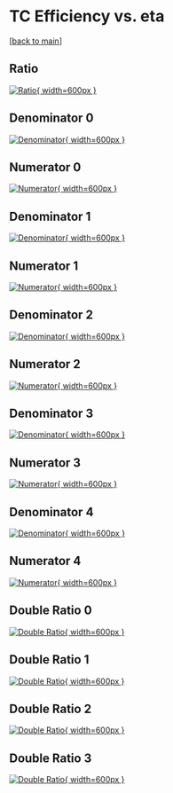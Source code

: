 # TC Efficiency vs. eta

[[back to main](./)]



## Ratio

[![Ratio](../mtv/var/TC_vtr_0_1_eff_eta.png){ width=600px }](../mtv/var/TC_vtr_0_1_eff_eta.pdf)

## Denominator 0

[![Denominator](../mtv/den/TC_vtr_0_1_eff_eta_den0.png){ width=600px }](../mtv/den/TC_vtr_0_1_eff_eta_den0.pdf)

## Numerator 0

[![Numerator](../mtv/num/TC_vtr_0_1_eff_eta_num0.png){ width=600px }](../mtv/num/TC_vtr_0_1_eff_eta_num0.pdf)

## Denominator 1

[![Denominator](../mtv/den/TC_vtr_0_1_eff_eta_den1.png){ width=600px }](../mtv/den/TC_vtr_0_1_eff_eta_den1.pdf)

## Numerator 1

[![Numerator](../mtv/num/TC_vtr_0_1_eff_eta_num1.png){ width=600px }](../mtv/num/TC_vtr_0_1_eff_eta_num1.pdf)

## Denominator 2

[![Denominator](../mtv/den/TC_vtr_0_1_eff_eta_den2.png){ width=600px }](../mtv/den/TC_vtr_0_1_eff_eta_den2.pdf)

## Numerator 2

[![Numerator](../mtv/num/TC_vtr_0_1_eff_eta_num2.png){ width=600px }](../mtv/num/TC_vtr_0_1_eff_eta_num2.pdf)

## Denominator 3

[![Denominator](../mtv/den/TC_vtr_0_1_eff_eta_den3.png){ width=600px }](../mtv/den/TC_vtr_0_1_eff_eta_den3.pdf)

## Numerator 3

[![Numerator](../mtv/num/TC_vtr_0_1_eff_eta_num3.png){ width=600px }](../mtv/num/TC_vtr_0_1_eff_eta_num3.pdf)

## Denominator 4

[![Denominator](../mtv/den/TC_vtr_0_1_eff_eta_den4.png){ width=600px }](../mtv/den/TC_vtr_0_1_eff_eta_den4.pdf)

## Numerator 4

[![Numerator](../mtv/num/TC_vtr_0_1_eff_eta_num4.png){ width=600px }](../mtv/num/TC_vtr_0_1_eff_eta_num4.pdf)

## Double Ratio 0

[![Double Ratio](../mtv/ratio/TC_vtr_0_1_eff_eta_ratio0.png){ width=600px }](../mtv/ratio/TC_vtr_0_1_eff_eta_ratio0.pdf)

## Double Ratio 1

[![Double Ratio](../mtv/ratio/TC_vtr_0_1_eff_eta_ratio1.png){ width=600px }](../mtv/ratio/TC_vtr_0_1_eff_eta_ratio1.pdf)

## Double Ratio 2

[![Double Ratio](../mtv/ratio/TC_vtr_0_1_eff_eta_ratio2.png){ width=600px }](../mtv/ratio/TC_vtr_0_1_eff_eta_ratio2.pdf)

## Double Ratio 3

[![Double Ratio](../mtv/ratio/TC_vtr_0_1_eff_eta_ratio3.png){ width=600px }](../mtv/ratio/TC_vtr_0_1_eff_eta_ratio3.pdf)

